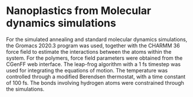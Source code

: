 # Nanoplastics from Molecular dynamics simulations
For the simulated annealing and standard molecular dynamics simulations, the Gromacs 2020.3 program was used, together with the CHARMM 36 force field to estimate the interactions between the atoms within the system.
For the polymers, force field parameters were obtained from the CGenFF web interface.
The leap-frog algorithm with a 1 fs timestep was used for integrating the equations of motion.
The temperature was controlled through a modified Berendsen thermostat, with a time constant of 100 fs.
The bonds involving hydrogen atoms were constrained through the simulations.
